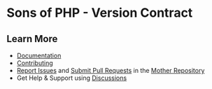 Sons of PHP - Version Contract
===============================

## Learn More

* [Documentation][docs]
* [Contributing][contributing]
* [Report Issues][issues] and [Submit Pull Requests][pull-requests] in the [Mother Repository][mother-repo]
* Get Help & Support using [Discussions][discussions]

[discussions]: https://github.com/orgs/SonsOfPHP/discussions
[mother-repo]: https://github.com/SonsOfPHP/sonsofphp
[contributing]: https://docs.sonsofphp.com/contributing/
[docs]: https://docs.sonsofphp.com/contracts/version/
[issues]: https://github.com/SonsOfPHP/sonsofphp/issues?q=is%3Aopen+is%3Aissue+label%3AVersion
[pull-requests]: https://github.com/SonsOfPHP/sonsofphp/pulls?q=is%3Aopen+is%3Apr+label%3AVersion
